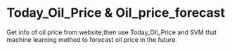 # Today_Oil_Price & Oil_price_forecast
Get info of oil price from website,then use Today_Oil_Price and SVM that machine learning method to forecast oil price in the 
future.